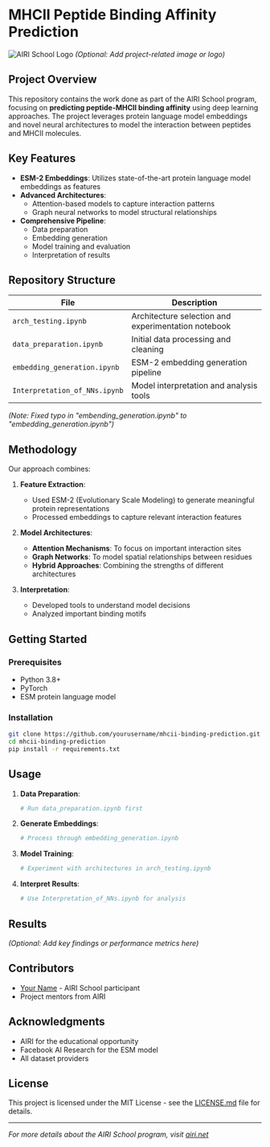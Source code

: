 # MHCII Peptide Binding Affinity Prediction

![AIRI School Logo](https://airi.net/images/logo.png) *(Optional: Add project-related image or logo)*

## Project Overview

This repository contains the work done as part of the AIRI School program, focusing on **predicting peptide-MHCII binding affinity** using deep learning approaches. The project leverages protein language model embeddings and novel neural architectures to model the interaction between peptides and MHCII molecules.

## Key Features

- **ESM-2 Embeddings**: Utilizes state-of-the-art protein language model embeddings as features
- **Advanced Architectures**:
  - Attention-based models to capture interaction patterns
  - Graph neural networks to model structural relationships
- **Comprehensive Pipeline**:
  - Data preparation
  - Embedding generation
  - Model training and evaluation
  - Interpretation of results

## Repository Structure

| File | Description |
|------|-------------|
| `arch_testing.ipynb` | Architecture selection and experimentation notebook |
| `data_preparation.ipynb` | Initial data processing and cleaning |
| `embedding_generation.ipynb` | ESM-2 embedding generation pipeline |
| `Interpretation_of_NNs.ipynb` | Model interpretation and analysis tools |

*(Note: Fixed typo in "embending_generation.ipynb" to "embedding_generation.ipynb")*

## Methodology

Our approach combines:

1. **Feature Extraction**:
   - Used ESM-2 (Evolutionary Scale Modeling) to generate meaningful protein representations
   - Processed embeddings to capture relevant interaction features

2. **Model Architectures**:
   - **Attention Mechanisms**: To focus on important interaction sites
   - **Graph Networks**: To model spatial relationships between residues
   - **Hybrid Approaches**: Combining the strengths of different architectures

3. **Interpretation**:
   - Developed tools to understand model decisions
   - Analyzed important binding motifs

## Getting Started

### Prerequisites

- Python 3.8+
- PyTorch
- ESM protein language model

### Installation

```bash
git clone https://github.com/yourusername/mhcii-binding-prediction.git
cd mhcii-binding-prediction
pip install -r requirements.txt
```

## Usage

1. **Data Preparation**:
   ```python
   # Run data_preparation.ipynb first
   ```

2. **Generate Embeddings**:
   ```python
   # Process through embedding_generation.ipynb
   ```

3. **Model Training**:
   ```python
   # Experiment with architectures in arch_testing.ipynb
   ```

4. **Interpret Results**:
   ```python
   # Use Interpretation_of_NNs.ipynb for analysis
   ```

## Results

*(Optional: Add key findings or performance metrics here)*

## Contributors

- [Your Name](https://github.com/yourusername) - AIRI School participant
- Project mentors from AIRI

## Acknowledgments

- AIRI for the educational opportunity
- Facebook AI Research for the ESM model
- All dataset providers

## License

This project is licensed under the MIT License - see the [LICENSE.md](LICENSE.md) file for details.

---

*For more details about the AIRI School program, visit [airi.net](https://airi.net)*
